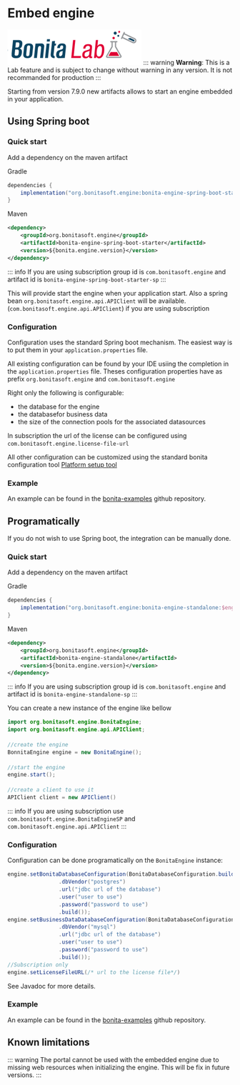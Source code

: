 # Embed engine

![](images/bonita-lab.png)
::: warning
**Warning**: This is a Lab feature and is subject to change without warning in any version. It is not recommanded for production
:::


Starting from version 7.9.0 new artifacts allows to start an engine embedded in your application.

## Using Spring boot

### Quick start

Add a dependency on the maven artifact 

Gradle
```groovy
dependencies {
    implementation("org.bonitasoft.engine:bonita-engine-spring-boot-starter:$engineVersion")
}
```

Maven
```xml
<dependency>
    <groupId>org.bonitasoft.engine</groupId>
    <artifactId>bonita-engine-spring-boot-starter</artifactId>
    <version>${bonita.engine.version}</version>
</dependency>
```

::: info
If you are using subscription group id is `com.bonitasoft.engine` and artifact id is `bonita-engine-spring-boot-starter-sp`
:::

This will provide start the engine when your application start. Also a spring bean `org.bonitasoft.engine.api.APIClient` will be available. (`com.bonitasoft.engine.api.APIClient`) if you are using subscription


### Configuration

Configuration uses the standard Spring boot mechanism. The easiest way is to put them in your `application.properties` file.

All existing configuration can be found by your IDE usiing the completion in the `application.properties` file.
Theses configuration properties have as prefix `org.bonitasoft.engine` and `com.bonitasoft.engine`

Right only the following is configurable: 
 * the database for the engine
 * the databasefor business data
 * the size of the connection pools for the associated datasources

In subscription the url of the license can be configured using `com.bonitasoft.engine.license-file-url`

All other configuration can be customized using the standard bonita configuration tool [Platform setup tool](BonitaBPM_platform_setup.md)

### Example

An example can be found in the [bonita-examples](https://github.com/bonitasoft/bonita-examples/tree/master/bonita-loan-request-application) github repository.

## Programatically

If you do not wish to use Spring boot, the integration can be manually done.

### Quick start

Add a dependency on the maven artifact 

Gradle
```groovy
dependencies {
    implementation("org.bonitasoft.engine:bonita-engine-standalone:$engineVersion")
}
```

Maven
```xml
<dependency>
    <groupId>org.bonitasoft.engine</groupId>
    <artifactId>bonita-engine-standalone</artifactId>
    <version>${bonita.engine.version}</version>
</dependency>
```
::: info
If you are using subscription group id is `com.bonitasoft.engine` and artifact id is `bonita-engine-standalone-sp`
:::

You can create a new instance of the engine like bellow
```java
import org.bonitasoft.engine.BonitaEngine;
import org.bonitasoft.engine.api.APIClient;

//create the engine
BonnitaEngine engine = new BonitaEngine();

//start the engine
engine.start();

//create a client to use it
APIClient client = new APIClient()
```

::: info
If you are using subscription use `com.bonitasoft.engine.BonitaEngineSP` and `com.bonitasoft.engine.api.APIClient`
:::

### Configuration

Configuration can be done programatically on the `BonitaEngine` instance:

```java
engine.setBonitaDatabaseConfiguration(BonitaDatabaseConfiguration.builder()
                .dbVendor("postgres")
                .url("jdbc url of the database")
                .user("user to use")
                .password("password to use")
                .build());
engine.setBusinessDataDatabaseConfiguration(BonitaDatabaseConfiguration.builder()
                .dbVendor("mysql")
                .url("jdbc url of the database")
                .user("user to use")
                .password("password to use")
                .build());
//Subscription only                
engine.setLicenseFileURL(/* url to the license file*/)
```

See Javadoc for more details.


### Example

An example can be found in the [bonita-examples](https://github.com/bonitasoft/bonita-examples/tree/master/embedded-engine-example) github repository.


## Known limitations

::: warning
The portal cannot be used with the embedded engine due to missing web resources when initializing the engine. This will be fix in future versions.
:::